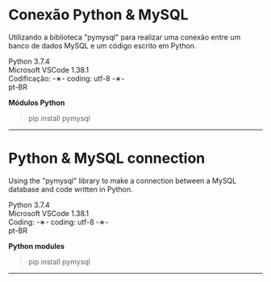 # Conexão Python & MySQL

Utilizando a biblioteca "pymysql" para realizar uma conexão entre um banco de dados MySQL e um código escrito em Python.

Python 3.7.4 </br>
Microsoft VSCode 1.38.1 </br>
Codificação: -&lowast;- coding: utf-8 -&lowast;- </br>
pt-BR </br>

<strong>Módulos Python</strong>

> pip install pymysql

-----------------------------------------------------------------------------------------------------------------------------

# Python & MySQL connection 

Using the "pymysql" library to make a connection between a MySQL database and code written in Python.

Python 3.7.4 </br>
Microsoft VSCode 1.38.1 </br>
Coding: -&lowast;- coding: utf-8 -&lowast;- </br>
pt-BR </br>

<strong>Python modules</strong>

> pip install pymysql

------------------------------------------------------------------------------------------------------------------------------
